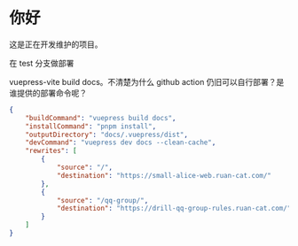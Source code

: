 # 你好

这是正在开发维护的项目。

在 test 分支做部署

vuepress-vite build docs。不清楚为什么 github action 仍旧可以自行部署？是谁提供的部署命令呢？

```json
{
	"buildCommand": "vuepress build docs",
	"installCommand": "pnpm install",
	"outputDirectory": "docs/.vuepress/dist",
	"devCommand": "vuepress dev docs --clean-cache",
	"rewrites": [
		{
			"source": "/",
			"destination": "https://small-alice-web.ruan-cat.com/"
		},
		{
			"source": "/qq-group/",
			"destination": "https://drill-qq-group-rules.ruan-cat.com/"
		}
	]
}
```
